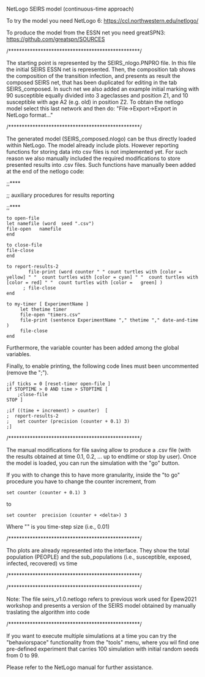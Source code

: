 NetLogo SEIRS model (continuous-time approach)

To try the model you need NetLogo 6: https://ccl.northwestern.edu/netlogo/

To produce the model from the ESSN net you need greatSPN3: https://github.com/greatspn/SOURCES

/*************************************************/

The starting point is represented by the SEIRS_nlogo.PNPRO file. In  this file the initial SEIRS ESSN net is represented. Then, the composition tab shows the composition of the transition infection, and presents as result the composed SEIRS net, that has been duplicated for editing in the tab SEIRS_composed. In such net we also  added an example initial marking with 90 susceptible equally divided into 3 ageclasses and position Z1, and  10 susceptible with age A2 (e.g. old) in position Z2.
To obtain the netlogo model select this last network and then do: "File->Export->Export in NetLogo format..."

/*************************************************/

The generated model (SEIRS_composed.nlogo) can be thus directly loaded within NetLogo. The model already include plots. However reporting functions for storing data into csv files is not implemented yet. For such reason we also manually included  the required modifications to store presented results into .csv files. Such functions  have manually been added at the end of the netlogo code:
    
;;****

;; auxiliary procedures for results reporting

;;****

    to open-file
    let namefile (word  seed ".csv")
    file-open   namefile
    end

    to close-file
    file-close
    end

    to report-results-2
            file-print (word counter " " count turtles with [color = yellow] " "  count turtles with [color = cyan] " "  count turtles with [color = red] " "  count turtles with [color =   green] )
          ; file-close
    end

    to my-timer [ ExperimentName ]
         let thetime timer
         file-open "timers.csv"
         file-print (sentence ExperimentName "," thetime "," date-and-time )
         file-close
    end
    
Furthermore, the variable counter has been added among the global variables.

Finally, to enable printing, the following code lines must been uncommented (remove the ";").

    ;if ticks = 0 [reset-timer open-file ]
    if STOPTIME > 0 AND time > STOPTIME [ 
        ;close-file  
    STOP ]  

    ;if ((time + increment) > counter)  [ 
    ;  report-results-2
    ;   set counter (precision (counter + 0.1) 3)
    ;]
  
/*************************************************/
   
The manual modifications for file saving allow to produce a <seed>.csv file (with the results  obtained at time 0.1, 0.2, ... up to endtime or stop by user).
Once the model is loaded, you can run the simulation with the "go" button.

If you with to change this to have more granularity, 
inside the "to go" procedure you have to change 
the counter increment, from

    set counter (counter + 0.1) 3
  
to 

    set counter  precision (counter + <delta>) 3

Where "<delta>" is you time-step size (i.e., 0.01)


/*************************************************/

Tho plots are already represented into the interface. They  show  the total population (PEOPLE) and the sub_populations (i.e., susceptible, exposed, infected, recovered) vs time 

/*************************************************/


/*************************************************/

 Note: The file seirs_v1.0.netlogo refers to previous work used for Epew2021 workshop and
 presents a version of the SEIRS model obtained by manually  traslating the algorithm into  code  
    
/*************************************************/

If you want to execute multiple simulations at a time you 
can try the "behaviorspace" functionality from the "tools"
menu, where you wil find one pre-defined experiment that carries 100 simulation with initial random seeds from 0 to 99.

Please refer to the NetLogo manual for further assistance.


